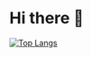 # Hi there 👋

[![Top Langs](https://github-readme-stats.vercel.app/api/top-langs/?username=Tryopenman)](https://github.com/anuraghazra/github-readme-stats)
